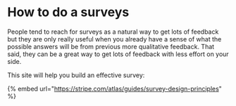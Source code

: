 # How to do a surveys

People tend to reach for surveys as a natural way to get lots of feedback but they are only really useful when you already have a sense of what the possible answers will be from previous more qualitative feedback. That said, they can be a great way to get lots of feedback with less effort on your side.

This site will help you build an effective survey:

{% embed url="https://stripe.com/atlas/guides/survey-design-principles" %}



